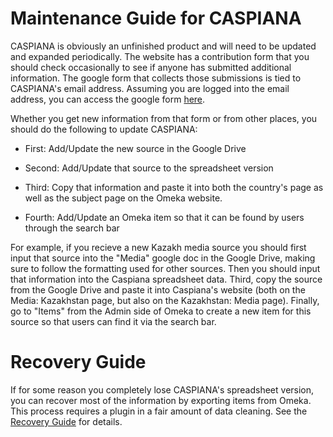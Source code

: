 # Maintenance Guide for CASPIANA
CASPIANA is obviously an unfinished product and will need to be updated and expanded periodically. The website has a contribution form that you should check occasionally to see if anyone has submitted additional information. The google form that collects those submissions is tied to CASPIANA's email address. Assuming you are logged into the email address, you can access the google form [here](https://docs.google.com/forms/u/2/). 

Whether you get new information from that form or from other places, you should do the following to update CASPIANA: 

- First: Add/Update the new source in the Google Drive

- Second: Add/Update that source to the spreadsheet version

- Third: Copy that information and paste it into both the country's page as well as the subject page on the Omeka website.

- Fourth: Add/Update an Omeka item so that it can be found by users through the search bar

For example, if you recieve a new Kazakh media source you should first input that source into the "Media" google doc in the Google Drive, making sure to follow the formatting used for other sources. Then you should input that information into the Caspiana spreadsheet data. Third, copy the source from the Google Drive and paste it into Caspiana's website (both on the Media: Kazakhstan page, but also on the Kazakhstan: Media page). Finally, go to "Items" from the Admin side of Omeka to create a new item for this source so that users can find it via the search bar. 


# Recovery Guide
If for some reason you completely lose CASPIANA's spreadsheet version, you can recover most of the information by exporting items from Omeka. This process requires a plugin in a fair amount of data cleaning. See the [Recovery Guide](https://github.com/CianStryker/Caspiana_Guide/tree/main/Maintenance%20Guide/Recovery%20Guide) for details. 




